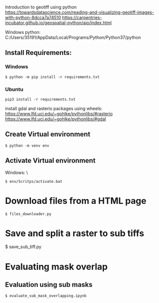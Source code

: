 Introduction to geotiff using python 
https://towardsdatascience.com/reading-and-visualizing-geotiff-images-with-python-8dcca7a74510
https://carpentries-incubator.github.io/geospatial-python/aio/index.html


Windows python:
C:/Users/35191/AppData/Local/Programs/Python/Python37/python

## Install Requirements:
### Windows 

    $ python -m pip install -r requirements.txt
    
### Ubuntu 

    pip3 install -r requirements.txt

install gdal and rasterio packages using wheels:  
https://www.lfd.uci.edu/~gohlke/pythonlibs/#rasterio
https://www.lfd.uci.edu/~gohlke/pythonlibs/#gdal


## Create Virtual environment
    $ python -m venv env 

## Activate Virtual environment
Windows: \
    
    $ env/Scritps/activate.bat 

# Download files from a HTML page
    $ files_downloader.py

# Save and split a raster to sub tiffs
$ save_sub_tiff.py 

# Evaluating mask overlap 
## Evaluation using sub masks
    $ evaluate_sub_mask_overlapping.ipynb